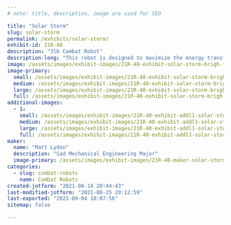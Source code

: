 ```yaml
---
# note: title, description, image are used for SEO

title: "Solar Storm"
slug: solar-storm
permalink: /exhibits/solar-storm/
exhibit-id: 21R-40
description: "3lb Combat Robot"
description-long: "This robot is designed to maximize the energy transfer between its opponents and the horizontally spinning bar mounted underneath the chassis."
image: /assets/images/exhibit-images/21R-40-exhibit-solar-storm-brigh-full-bot-large.png
image-primary: 
  small: /assets/images/exhibit-images/21R-40-exhibit-solar-storm-brigh-full-bot-small.png
  medium: /assets/images/exhibit-images/21R-40-exhibit-solar-storm-brigh-full-bot-medium.png
  large: /assets/images/exhibit-images/21R-40-exhibit-solar-storm-brigh-full-bot-large.png
  full: /assets/images/exhibit-images/21R-40-exhibit-solar-storm-brigh-full-bot-full.png
additional-images: 
  - 1:
    small: /assets/images/exhibit-images/21R-40-exhibit-addl1-solar-storm-full-bot-assembly-unifinished-small.png
    medium: /assets/images/exhibit-images/21R-40-exhibit-addl1-solar-storm-full-bot-assembly-unifinished-medium.png
    large: /assets/images/exhibit-images/21R-40-exhibit-addl1-solar-storm-full-bot-assembly-unifinished-large.png
    full: /assets/images/exhibit-images/21R-40-exhibit-addl1-solar-storm-full-bot-assembly-unifinished-full.png
maker: 
  name: "Matt Lydon"
  description: "Sad Mechanical Engineering Major"
  image-primary: /assets/images/exhibit-images/21R-40-maker-solar-storm-screenshot-2021-08-14-203947-medium.png
categories: 
  - slug: combat-robots
    name: Combat Robots
created-jotform: "2021-08-14 20:44:43"
last-modified-jotform: "2021-08-25 20:12:59"
last-exported: "2021-09-04 10:07:56"
sitemap: false

---
```

